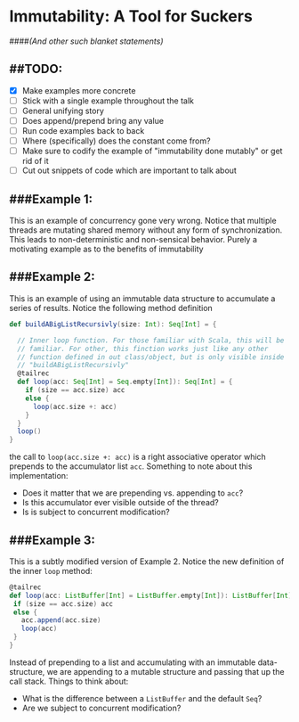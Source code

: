 Immutability: A Tool for Suckers
================================
####*(And other such blanket statements)*


##TODO:
-------
 - [x] Make examples more concrete
 - [ ] Stick with a single example throughout the talk
 - [ ] General unifying story
 - [ ] Does append/prepend bring any value
 - [ ] Run code examples back to back
 - [ ] Where (specifically) does the constant come from?
 - [ ] Make sure to codify the example of "immutability done mutably" or get rid of it
 - [ ] Cut out snippets of code which are important to talk about

###Example 1:
------------------------------------------
This is an example of concurrency gone very wrong. Notice that multiple threads are mutating shared memory without any form of synchronization. This leads to non-deterministic and non-sensical behavior. Purely a motivating example as to the benefits of immutability


###Example 2:
-----------------------------------------
This is an example of using an immutable data structure to accumulate a series of results. Notice the following method definition
```scala
def buildABigListRecursivly(size: Int): Seq[Int] = {

  // Inner loop function. For those familiar with Scala, this will be
  // familiar. For other, this finction works just like any other
  // function defined in out class/object, but is only visible inside
  // "buildABigListRecursivly"
  @tailrec
  def loop(acc: Seq[Int] = Seq.empty[Int]): Seq[Int] = {
    if (size == acc.size) acc
    else {
      loop(acc.size +: acc)
    }
  }
  loop()
}
```
the call to `loop(acc.size +: acc)` is a right associative operator which prepends to the accumulator list `acc`. Something to note about this implementation:
 - Does it matter that we are prepending vs. appending to `acc`?
 - Is this accumulator ever visible outside of the thread?
 - Is is subject to concurrent modification?



###Example 3:
-----------------------------------------
This is a subtly modified version of Example 2. Notice the new definition of the inner `loop` method:
```scala
@tailrec
def loop(acc: ListBuffer[Int] = ListBuffer.empty[Int]): ListBuffer[Int] = {
 if (size == acc.size) acc
 else {
   acc.append(acc.size)
   loop(acc)
 }
}
```
Instead of prepending to a list and accumulating with an immutable data-structure, we are appending to a mutable structure and passing that up the call stack. Things to think about:
 - What is the difference between a `ListBuffer` and the default `Seq`?
 - Are we subject to concurrent modification?
